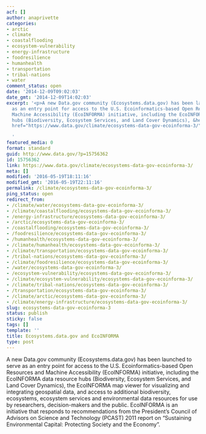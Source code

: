 ```yaml
---
acf: []
author: anaprivette
categories:
- arctic
- climate
- coastalflooding
- ecosystem-vulnerability
- energy-infrastructure
- foodresilience
- humanhealth
- transportation
- tribal-nations
- water
comment_status: open
date: '2014-12-09T09:02:03'
date_gmt: '2014-12-09T14:02:03'
excerpt: '<p>A new Data.gov community (Ecosystems.data.gov) has been launched to serve
  as an entry point for access to the U.S. Ecoinformatics-based Open Resources and
  Machine Accessibility (EcoINFORMA) initiative, including the EcoINFORMA data resource
  hubs (Biodiversity, Ecosystem Services, and Land Cover Dynamics), &hellip; <a aria-describedby="post-title-15756362"
  href="https://www.data.gov/climate/ecosystems-data-gov-ecoinforma-3/">Continued</a></p>

  '
featured_media: 0
format: standard
guid: http://www.data.gov/?p=15756362
id: 15756362
link: https://www.data.gov/climate/ecosystems-data-gov-ecoinforma-3/
meta: []
modified: '2016-05-19T18:11:16'
modified_gmt: '2016-05-19T22:11:16'
permalink: /climate/ecosystems-data-gov-ecoinforma-3/
ping_status: open
redirect_from:
- /climate/water/ecosystems-data-gov-ecoinforma-3/
- /climate/coastalflooding/ecosystems-data-gov-ecoinforma-3/
- /energy-infrastructure/ecosystems-data-gov-ecoinforma-3/
- /arctic/ecosystems-data-gov-ecoinforma-3/
- /coastalflooding/ecosystems-data-gov-ecoinforma-3/
- /foodresilience/ecosystems-data-gov-ecoinforma-3/
- /humanhealth/ecosystems-data-gov-ecoinforma-3/
- /climate/humanhealth/ecosystems-data-gov-ecoinforma-3/
- /climate/transportation/ecosystems-data-gov-ecoinforma-3/
- /tribal-nations/ecosystems-data-gov-ecoinforma-3/
- /climate/foodresilience/ecosystems-data-gov-ecoinforma-3/
- /water/ecosystems-data-gov-ecoinforma-3/
- /ecosystem-vulnerability/ecosystems-data-gov-ecoinforma-3/
- /climate/ecosystem-vulnerability/ecosystems-data-gov-ecoinforma-3/
- /climate/tribal-nations/ecosystems-data-gov-ecoinforma-3/
- /transportation/ecosystems-data-gov-ecoinforma-3/
- /climate/arctic/ecosystems-data-gov-ecoinforma-3/
- /climate/energy-infrastructure/ecosystems-data-gov-ecoinforma-3/
slug: ecosystems-data-gov-ecoinforma-3
status: publish
sticky: false
tags: []
template: ''
title: Ecosystems.data.gov and EcoINFORMA
type: post
---
```


A new Data.gov community (Ecosystems.data.gov) has been launched to serve as an entry point for access to the U.S. Ecoinformatics-based Open Resources and Machine Accessibility (EcoINFORMA) initiative, including the EcoINFORMA data resource hubs (Biodiversity, Ecosystem Services, and Land Cover Dynamics), the EcoINFORMA map viewer for visualizing and integrating geospatial data, and access to additional biodiversity, ecosystems, ecosystem services and environmental data resources for use by researchers, decision-makers and the public. EcoINFORMA is an initiative that responds to recommendations from the President’s Council of Advisors on Science and Technology (PCAST) 2011 report on “Sustaining Environmental Capital: Protecting Society and the Economy”.


